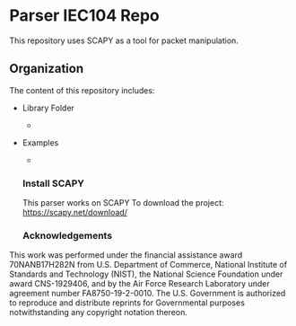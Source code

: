 # Parser IEC104 Repo
This repository uses SCAPY as a tool for packet manipulation. 
  
## Organization
The content of this repository includes:

* Library Folder
  * <text>
  
* Examples
  * <text>
  
  ### Install SCAPY
  This parser works on SCAPY
  To download the project: https://scapy.net/download/
  
  ### Acknowledgements
This work was performed under the financial assistance award 70NANB17H282N from U.S. Department of Commerce, National Institute of Standards and Technology (NIST),  the National Science Foundation under award CNS-1929406, and by the Air Force Research Laboratory under agreement number FA8750-19-2-0010. The U.S. Government is authorized to reproduce and distribute reprints for Governmental purposes notwithstanding any copyright notation thereon.
  
